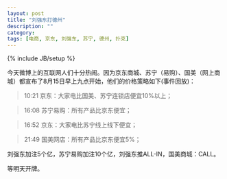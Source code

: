 ```yaml
---
layout: post
title: "刘强东打德州"
description: ""
category: 
tags: [电商, 京东, 刘强东, 苏宁, 德州, 扑克]
---
```

{% include JB/setup %}

今天微博上的互联网人们十分热闹。因为京东商城、苏宁（易购）、国美（网上商城）都宣布了8月15日早上九点开始，他们的价格策略如下(事件回放)：

> 10:21 京东：大家电比国美、苏宁连锁店便宜10%以上；  

> 16:08 苏宁易购：所有产品比京东便宜；  

> 16:52 京东：大家电比苏宁线上线下便宜；  

> 21:49 国美网店：所有产品比京东便宜5%；  

刘强东加注5个亿，苏宁易购加注10个亿，刘强东推ALL-IN，国美商城：CALL。  

等明天开牌。
